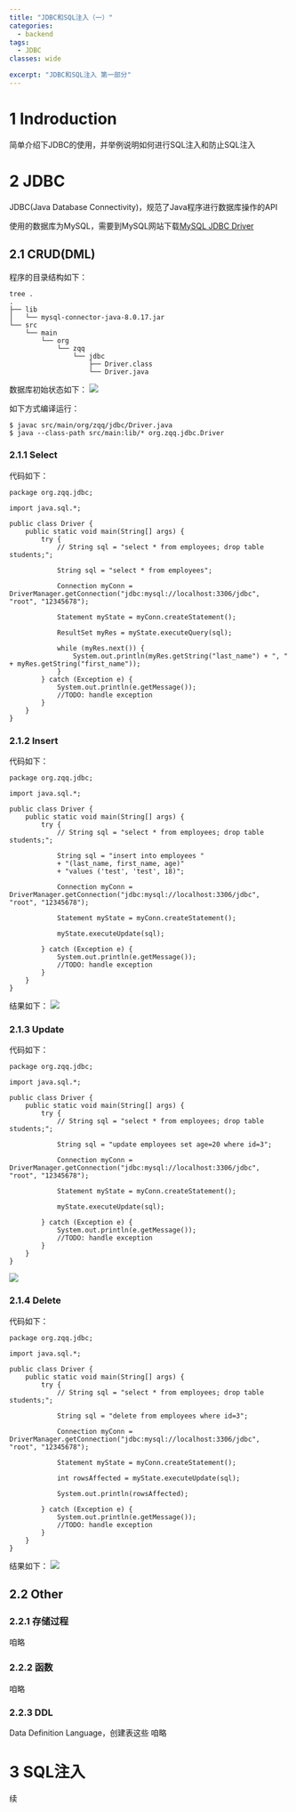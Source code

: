 ```yaml
---
title: "JDBC和SQL注入（一）"
categories:
  - backend
tags:
  - JDBC
classes: wide

excerpt: "JDBC和SQL注入 第一部分"
---
```


# 1 Indroduction

简单介绍下JDBC的使用，并举例说明如何进行SQL注入和防止SQL注入

# 2 JDBC

JDBC(Java Database Connectivity)，规范了Java程序进行数据库操作的API

使用的数据库为MySQL，需要到MySQL网站下载[MySQL JDBC Driver](https://dev.mysql.com/downloads/connector/j/)

## 2.1 CRUD(DML)

程序的目录结构如下：
```
tree .
.
├── lib
│   └── mysql-connector-java-8.0.17.jar
└── src
    └── main
        └── org
            └── zqq
                └── jdbc
                    ├── Driver.class
                    └── Driver.java
```

数据库初始状态如下：
![](https://raw.githubusercontent.com/ZQQ1024/pictures/master/20190825185748.png)

如下方式编译运行：
```
$ javac src/main/org/zqq/jdbc/Driver.java
$ java --class-path src/main:lib/* org.zqq.jdbc.Driver
```

### 2.1.1 Select
代码如下：
```
package org.zqq.jdbc;

import java.sql.*;

public class Driver {
    public static void main(String[] args) {
        try {
            // String sql = "select * from employees; drop table students;";

            String sql = "select * from employees";

            Connection myConn = DriverManager.getConnection("jdbc:mysql://localhost:3306/jdbc", "root", "12345678");

            Statement myState = myConn.createStatement();

            ResultSet myRes = myState.executeQuery(sql);

            while (myRes.next()) {
                System.out.println(myRes.getString("last_name") + ", " + myRes.getString("first_name"));
            }
        } catch (Exception e) {
            System.out.println(e.getMessage());
            //TODO: handle exception
        }
    }
}
```

### 2.1.2 Insert
代码如下：
```
package org.zqq.jdbc;

import java.sql.*;

public class Driver {
    public static void main(String[] args) {
        try {
            // String sql = "select * from employees; drop table students;";

            String sql = "insert into employees "
            + "(last_name, first_name, age)"
            + "values ('test', 'test', 18)";

            Connection myConn = DriverManager.getConnection("jdbc:mysql://localhost:3306/jdbc", "root", "12345678");

            Statement myState = myConn.createStatement();

            myState.executeUpdate(sql);
            
        } catch (Exception e) {
            System.out.println(e.getMessage());
            //TODO: handle exception
        }
    }
}
```
结果如下：
![](https://raw.githubusercontent.com/ZQQ1024/pictures/master/20190825190757.png)

### 2.1.3 Update
代码如下：
```
package org.zqq.jdbc;

import java.sql.*;

public class Driver {
    public static void main(String[] args) {
        try {
            // String sql = "select * from employees; drop table students;";

            String sql = "update employees set age=20 where id=3";

            Connection myConn = DriverManager.getConnection("jdbc:mysql://localhost:3306/jdbc", "root", "12345678");

            Statement myState = myConn.createStatement();

            myState.executeUpdate(sql);

        } catch (Exception e) {
            System.out.println(e.getMessage());
            //TODO: handle exception
        }
    }
}
```
![](https://raw.githubusercontent.com/ZQQ1024/pictures/master/20190825230332.png)
 
### 2.1.4 Delete
代码如下：
```
package org.zqq.jdbc;

import java.sql.*;

public class Driver {
    public static void main(String[] args) {
        try {
            // String sql = "select * from employees; drop table students;";

            String sql = "delete from employees where id=3";

            Connection myConn = DriverManager.getConnection("jdbc:mysql://localhost:3306/jdbc", "root", "12345678");

            Statement myState = myConn.createStatement();

            int rowsAffected = myState.executeUpdate(sql);

            System.out.println(rowsAffected);

        } catch (Exception e) {
            System.out.println(e.getMessage());
            //TODO: handle exception
        }
    }
}
```
结果如下：
![](https://raw.githubusercontent.com/ZQQ1024/pictures/master/20190825232007.png)

## 2.2 Other
### 2.2.1 存储过程
咱略

### 2.2.2 函数
咱略

### 2.2.3 DDL
Data Definition Language，创建表这些
咱略

# 3 SQL注入
续

